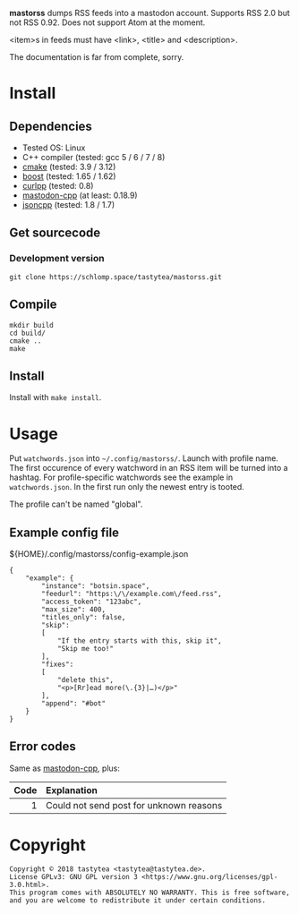 **mastorss** dumps RSS feeds into a mastodon account.
Supports RSS 2.0 but not RSS 0.92. Does not support Atom at the moment.

\<item\>s in feeds must have \<link\>, \<title\> and \<description\>.

The documentation is far from complete, sorry.

# Install

## Dependencies

 * Tested OS: Linux
 * C++ compiler (tested: gcc 5 / 6 / 7 / 8)
 * [cmake](https://cmake.org/) (tested: 3.9 / 3.12)
 * [boost](http://www.boost.org/) (tested: 1.65 / 1.62)
 * [curlpp](http://www.curlpp.org/) (tested: 0.8)
 * [mastodon-cpp](https://schlomp.space/tastytea/mastodon-cpp) (at least: 0.18.9)
 * [jsoncpp](https://github.com/open-source-parsers/jsoncpp) (tested: 1.8 / 1.7)

## Get sourcecode

### Development version

    git clone https://schlomp.space/tastytea/mastorss.git

## Compile

    mkdir build
    cd build/
    cmake ..
    make

## Install

Install with `make install`.

# Usage

Put `watchwords.json` into `~/.config/mastorss/`. Launch with profile name.
The first occurence of every watchword in an RSS item will be turned into a hashtag.
For profile-specific watchwords see the example in `watchwords.json`.
In the first run only the newest entry is tooted.

The profile can't be named "global".

## Example config file

${HOME}/.config/mastorss/config-example.json

    {
        "example": {
            "instance": "botsin.space",
            "feedurl": "https:\/\/example.com\/feed.rss",
            "access_token": "123abc",
            "max_size": 400,
            "titles_only": false,
            "skip":
            [
                "If the entry starts with this, skip it",
                "Skip me too!"
            ],
            "fixes":
            [
                "delete this",
                "<p>[Rr]ead more(\.{3}|…)</p>"
            ],
            "append": "#bot"
        }
    }


## Error codes

Same as
[mastodon-cpp](https://schlomp.space/tastytea/mastodon-cpp/src/branch/master/README.md#error-codes),
plus:

|      Code | Explanation                             |
| --------: |:----------------------------------------|
|         1 | Could not send post for unknown reasons |

# Copyright

    Copyright © 2018 tastytea <tastytea@tastytea.de>.
    License GPLv3: GNU GPL version 3 <https://www.gnu.org/licenses/gpl-3.0.html>.
    This program comes with ABSOLUTELY NO WARRANTY. This is free software,
    and you are welcome to redistribute it under certain conditions.
